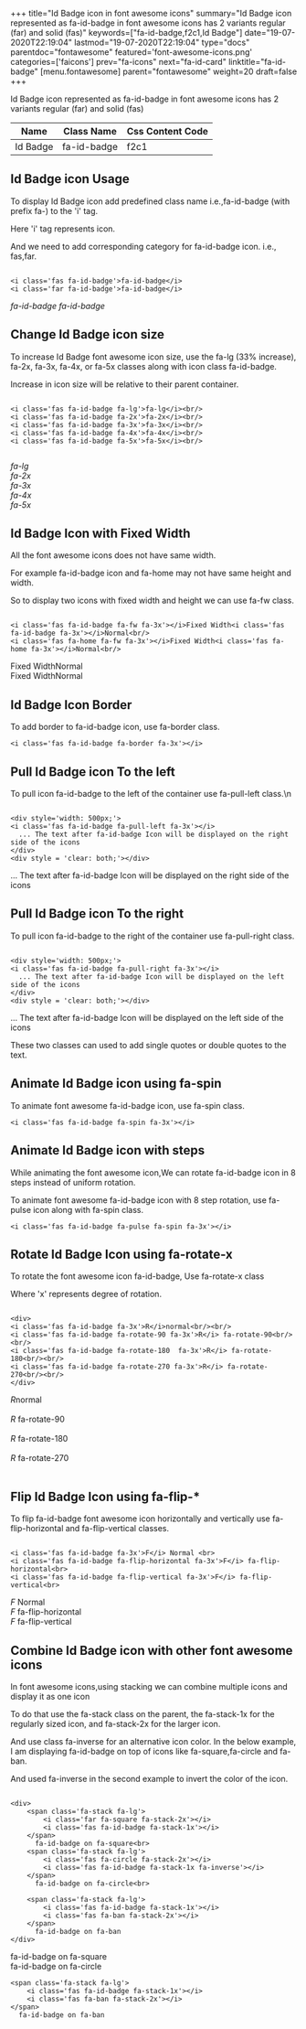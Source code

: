 +++
title="Id Badge icon in font awesome icons"
summary="Id Badge icon represented as fa-id-badge in font awesome icons has 2 variants regular (far) and solid (fas)"
keywords=["fa-id-badge,f2c1,Id Badge"]
date="19-07-2020T22:19:04"
lastmod="19-07-2020T22:19:04"
type="docs"
parentdoc="fontawesome"
featured='font-awesome-icons.png'
categories=['faicons']
prev="fa-icons"
next="fa-id-card"
linktitle="fa-id-badge"
[menu.fontawesome]
parent="fontawesome"
weight=20
draft=false
+++


Id Badge icon represented as fa-id-badge in font awesome icons has 2 variants regular (far) and solid (fas)

<div class='table-responsive'><table class='table'><thead><tr><th>Name</th><th>Class Name</th><th>Css Content Code</th></tr></thead><tbody><tr><td>Id Badge</td><td>fa-id-badge</td><td>f2c1</td></tr></tbody></table></div>



## Id Badge icon Usage

To display Id Badge icon add predefined class name i.e.,fa-id-badge (with prefix fa-) to the 'i' tag.

Here 'i' tag represents icon.

And we need to add corresponding category for fa-id-badge icon. i.e., fas,far.


```

<i class='fas fa-id-badge'>fa-id-badge</i>
<i class='far fa-id-badge'>fa-id-badge</i>
```

<i class='fas fa-id-badge'>fa-id-badge</i>
<i class='far fa-id-badge'>fa-id-badge</i>




## Change Id Badge icon size
To increase Id Badge font awesome icon size, use the fa-lg (33% increase), fa-2x, fa-3x, fa-4x, or fa-5x classes along with icon class fa-id-badge.

Increase in icon size will be relative to their parent container. 

```

<i class='fas fa-id-badge fa-lg'>fa-lg</i><br/>
<i class='fas fa-id-badge fa-2x'>fa-2x</i><br/>
<i class='fas fa-id-badge fa-3x'>fa-3x</i><br/>
<i class='fas fa-id-badge fa-4x'>fa-4x</i><br/>
<i class='fas fa-id-badge fa-5x'>fa-5x</i><br/>
            
```

<i class='fas fa-id-badge fa-lg'>fa-lg</i><br/>
<i class='fas fa-id-badge fa-2x'>fa-2x</i><br/>
<i class='fas fa-id-badge fa-3x'>fa-3x</i><br/>
<i class='fas fa-id-badge fa-4x'>fa-4x</i><br/>
<i class='fas fa-id-badge fa-5x'>fa-5x</i><br/>
            



## Id Badge Icon with Fixed Width 

All the font awesome icons does not have same width.

For example fa-id-badge icon and fa-home may not have same height and width.

So to display two icons with fixed width and height we can use fa-fw class.


```

<i class='fas fa-id-badge fa-fw fa-3x'></i>Fixed Width<i class='fas fa-id-badge fa-3x'></i>Normal<br/>
<i class='fas fa-home fa-fw fa-3x'></i>Fixed Width<i class='fas fa-home fa-3x'></i>Normal<br/>
```

<i class='fas fa-id-badge fa-fw fa-3x'></i>Fixed Width<i class='fas fa-id-badge fa-3x'></i>Normal<br/>
<i class='fas fa-home fa-fw fa-3x'></i>Fixed Width<i class='fas fa-home fa-3x'></i>Normal<br/>



## Id Badge Icon Border 

To add border to fa-id-badge icon, use fa-border class.


```
<i class='fas fa-id-badge fa-border fa-3x'></i>

```
<i class='fas fa-id-badge fa-border fa-3x'></i>





## Pull Id Badge icon To the left

To pull icon fa-id-badge to the left of the container use fa-pull-left class.\n

```

<div style='width: 500px;'>
<i class='fas fa-id-badge fa-pull-left fa-3x'></i>
  ... The text after fa-id-badge Icon will be displayed on the right side of the icons
</div>
<div style = 'clear: both;'></div>
```

<div style='width: 500px;'>
<i class='fas fa-id-badge fa-pull-left fa-3x'></i>
  ... The text after fa-id-badge Icon will be displayed on the right side of the icons
</div>
<div style = 'clear: both;'></div>




## Pull Id Badge icon To the right
To pull icon fa-id-badge to the right of the container use fa-pull-right class.

```

<div style='width: 500px;'>
<i class='fas fa-id-badge fa-pull-right fa-3x'></i>
  ... The text after fa-id-badge Icon will be displayed on the left side of the icons
</div>
<div style = 'clear: both;'></div>
```

<div style='width: 500px;'>
<i class='fas fa-id-badge fa-pull-right fa-3x'></i>
  ... The text after fa-id-badge Icon will be displayed on the left side of the icons
</div>
<div style = 'clear: both;'></div>

These two classes can used to add single quotes or double quotes to the text.


## Animate Id Badge icon using fa-spin
To animate font awesome fa-id-badge icon, use fa-spin class.

```
<i class='fas fa-id-badge fa-spin fa-3x'></i>
```
<i class='fas fa-id-badge fa-spin fa-3x'></i>




## Animate Id Badge icon with steps
While animating the font awesome icon,We can rotate fa-id-badge icon in 8 steps instead of uniform rotation.

To animate font awesome fa-id-badge icon with 8 step rotation, use fa-pulse icon along with fa-spin class.


```
<i class='fas fa-id-badge fa-pulse fa-spin fa-3x'></i>

```
<i class='fas fa-id-badge fa-pulse fa-spin fa-3x'></i>





## Rotate Id Badge Icon using fa-rotate-x
To rotate the font awesome icon fa-id-badge, Use fa-rotate-x class

Where 'x' represents degree of rotation.


```

<div>
<i class='fas fa-id-badge fa-3x'>R</i>normal<br/><br/>
<i class='fas fa-id-badge fa-rotate-90 fa-3x'>R</i> fa-rotate-90<br/><br/> 
<i class='fas fa-id-badge fa-rotate-180  fa-3x'>R</i> fa-rotate-180<br/><br/> 
<i class='fas fa-id-badge fa-rotate-270 fa-3x'>R</i> fa-rotate-270<br/><br/>
</div>
```

<div>
<i class='fas fa-id-badge fa-3x'>R</i>normal<br/><br/>
<i class='fas fa-id-badge fa-rotate-90 fa-3x'>R</i> fa-rotate-90<br/><br/> 
<i class='fas fa-id-badge fa-rotate-180  fa-3x'>R</i> fa-rotate-180<br/><br/> 
<i class='fas fa-id-badge fa-rotate-270 fa-3x'>R</i> fa-rotate-270<br/><br/>
</div>




## Flip Id Badge Icon using fa-flip-*
To flip fa-id-badge font awesome icon horizontally and vertically use fa-flip-horizontal and fa-flip-vertical classes. 

```

<i class='fas fa-id-badge fa-3x'>F</i> Normal <br>
<i class='fas fa-id-badge fa-flip-horizontal fa-3x'>F</i> fa-flip-horizontal<br>
<i class='fas fa-id-badge fa-flip-vertical fa-3x'>F</i> fa-flip-vertical<br>
```

<i class='fas fa-id-badge fa-3x'>F</i> Normal <br>
<i class='fas fa-id-badge fa-flip-horizontal fa-3x'>F</i> fa-flip-horizontal<br>
<i class='fas fa-id-badge fa-flip-vertical fa-3x'>F</i> fa-flip-vertical<br>




## Combine Id Badge icon with other font awesome icons
In font awesome icons,using stacking we can combine multiple icons and display it as one icon 

To do that use the fa-stack class on the parent, the fa-stack-1x for the regularly sized icon, and fa-stack-2x for the larger icon.

And use class fa-inverse for an alternative icon color. 
In the below example, I am displaying fa-id-badge on top of icons like fa-square,fa-circle and fa-ban.

And used fa-inverse in the second example to invert the color of the icon.

```

<div>
    <span class='fa-stack fa-lg'>
        <i class='far fa-square fa-stack-2x'></i>
        <i class='fas fa-id-badge fa-stack-1x'></i>
    </span>
      fa-id-badge on fa-square<br>
    <span class='fa-stack fa-lg'>
        <i class='fas fa-circle fa-stack-2x'></i>
        <i class='fas fa-id-badge fa-stack-1x fa-inverse'></i>
    </span>
      fa-id-badge on fa-circle<br>

    <span class='fa-stack fa-lg'>
        <i class='fas fa-id-badge fa-stack-1x'></i>
        <i class='fas fa-ban fa-stack-2x'></i>
    </span>
      fa-id-badge on fa-ban
</div>
```

<div>
    <span class='fa-stack fa-lg'>
        <i class='far fa-square fa-stack-2x'></i>
        <i class='fas fa-id-badge fa-stack-1x'></i>
    </span>
      fa-id-badge on fa-square<br>
    <span class='fa-stack fa-lg'>
        <i class='fas fa-circle fa-stack-2x'></i>
        <i class='fas fa-id-badge fa-stack-1x fa-inverse'></i>
    </span>
      fa-id-badge on fa-circle<br>

    <span class='fa-stack fa-lg'>
        <i class='fas fa-id-badge fa-stack-1x'></i>
        <i class='fas fa-ban fa-stack-2x'></i>
    </span>
      fa-id-badge on fa-ban
</div>






